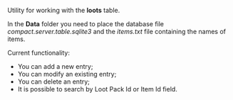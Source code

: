 Utility for working with the **loots** table.

In the **Data** folder you need to place the database file *compact.server.table.sqlite3* and the *items.txt* file containing the names of items.

Current functionality:
- You can add a new entry;
- You can modify an existing entry;
- You can delete an entry;
- It is possible to search by Loot Pack Id or Item Id field.

